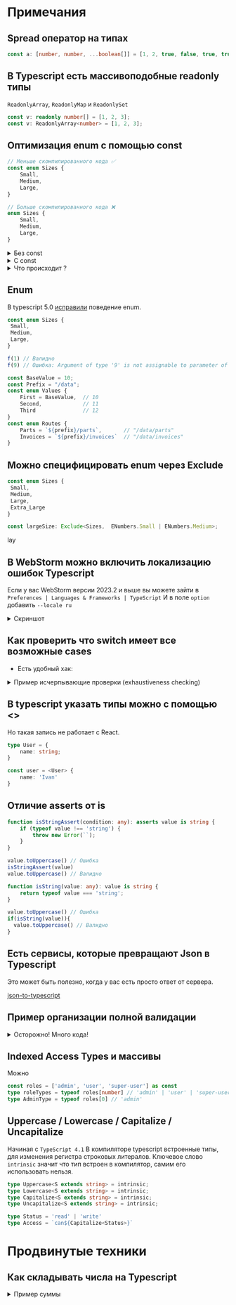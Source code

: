 # Примечания

## Spread оператор на типах
``` ts
const a: [number, number, ...boolean[]] = [1, 2, true, false, true, true];
```

## В Typescript есть массивоподобные readonly типы
`ReadonlyArray`, `ReadonlyMap` и `ReadonlySet` 

``` ts
const v: readonly number[] = [1, 2, 3];
const v: ReadonlyArray<number> = [1, 2, 3];
```

## Оптимизация enum с помощью const
``` ts
// Меньше скомпилированного кода ✅
const enum Sizes {
    Small,
    Medium,
    Large,
}

// Больше скомпилированного кода ❌ 
enum Sizes {
    Small,
    Medium,
    Large,
}
```

<details>
  <summary>Без const</summary>

``` ts
enum Sizes {
    Small,
    Medium,
    Large,
}

const coffee = {
    name: 'Espresso',
    size: Sizes.Small,
};
```
Компилируется в

``` js
var Sizes;
(function (Sizes) {
    Sizes[Sizes["Small"] = 0] = "Small";
    Sizes[Sizes["Medium"] = 1] = "Medium";
    Sizes[Sizes["Large"] = 2] = "Large";
})(Sizes || (Sizes = {}));
var coffee = {
    name: 'Espresso',
    size: Sizes.Small,
};
```
</details>


<details>
  <summary>C const</summary>

``` ts
const enum Sizes {
    Small,
    Medium,
    Large,
}

const coffee = {
    name: 'Espresso',
    size: Sizes.Small,
};
```

Компилируется в

``` js
var coffee = {
name: 'Espresso',
size: 0 /* Sizes.Small */,
};
```
</details>


<details>
  <summary>Что происходит ?</summary>

Перечисления также создают [обратное сопоставление](https://www.typescriptlang.org/docs/handbook/enums.html#reverse-mappings)

Это означает, что мы можем взять значение свойства Enum и передать его самому Enum:

``` ts
const coffee = {
  name: 'Espresso',
  size: Sizes[Sizes.Small], // возвращает 'Small'
};
```

или

``` ts
enum PrintMedia {
  Newspaper = 1,
  Newsletter,
  Magazine,
  Book
}

PrintMedia.Magazine;   // возвращает  3
PrintMedia["Magazine"];// возвращает  3
PrintMedia[3];         // возвращает  Magazine
```

</details>

## Enum

В typescript 5.0 [исправили](https://github.com/microsoft/TypeScript/pull/50528) поведение enum.

``` ts
const enum Sizes {
 Small,
 Medium,
 Large,
}

f(1) // Валидно
f(9) // Ошибка: Argument of type '9' is not assignable to parameter of type 'Sizes'.

```

``` ts
const BaseValue = 10;
const Prefix = "/data";
const enum Values {
    First = BaseValue,  // 10
    Second,             // 11
    Third               // 12
}
const enum Routes {
    Parts = `${prefix}/parts`,       // "/data/parts"
    Invoices = `${prefix}/invoices`  // "/data/invoices"
}
```

## Можно специфицировать enum через Exclude
``` ts
const enum Sizes {
 Small,
 Medium,
 Large,
 Extra_Large
}

const largeSize: Exclude<Sizes,  ENumbers.Small | ENumbers.Medium>;
``` 
lay
## В WebStorm можно включить локализацию ошибок Typescript

Если у вас WebStorm версии 2023.2 и выше вы можете зайти в 
`Preferences | Languages & Frameworks | TypeScript` 
И в поле `option` добавить `--locale ru`

<details>
  <summary>Скриншот</summary>

![Preferences | Languages & Frameworks | TypeScript в поле option --locale ru](https://blog.jetbrains.com/wp-content/uploads/2023/06/Pretty-typeLocale.png)
</details>


## Как проверить что switch имеет все возможные cases

- Есть удобный хак:

<details>
  <summary>Пример исчерпывающие проверки (exhaustiveness checking)</summary>

Пишем специальную функцию.
``` ts
function assertUnreachable(x: never): never {
    throw new Error("Didn't expect to get here");
}
```

И далее

``` ts
enum Color {
    Red,
    Green,
    Blue
}

function getColorName(c: Color): string {
    switch(c) {
        case Color.Red:
            return 'red';
        case Color.Green:
            return 'green';
    }
    return assertUnreachable(c); // Type "Color.Blue" is not assignable to type "never"
}
```

Суть хака в том что переменной типа `never` нельзя присваивать значения.
Проверка будет только в том случае если код достижим.

``` ts
function getColorName(c: Color): string {
  switch (c) {
    case Color.Red:
      return "red";
    case Color.Green:
      return "green";
    // Forgot about Blue
    default:
      const exhaustiveCheck: never = c;
      throw new Error(`Unhandled color case: ${exhaustiveCheck}`);
  }
}
```

</details>



## В typescript указать типы можно с помощью <>

Но такая запись не работает с React. 

``` ts
type User = {
    name: string;
}

const user = <User> {
    name: 'Ivan'
}
```

## Отличие asserts от is

``` ts
function isStringAssert(condition: any): asserts value is string {
    if (typeof value !== 'string') {
        throw new Error(``);
    }
}

value.toUppercase() // Ошибка
isStringAssert(value)
value.toUppercase() // Валидно
```

``` ts
function isString(value: any): value is string {
    return typeof value === 'string';
}

value.toUppercase() // Ошибка
if(isString(value)){
  value.toUppercase() // Валидно
}
```

## Есть сервисы, которые превращают Json в Typescript

Это может быть полезно, когда у вас есть просто ответ от сервера.

[json-to-typescript](https://transform.tools/json-to-typescript)

## Пример организации полной валидации

<details>
  <summary>Осторожно! Много кода!</summary>

``` ts
enum Gender {
    MALE = 'male',
    FEMALE = 'female'
}

function isGender(value: unknown): value is Gender {
    // Так можно достать значения из неконстантного enum
    return Object.values(Gender).includes(value as Gender);
}

// удобная функция
function isObjectSimilarToType<T>(
  value: unknown,
): value is Record<keyof T, unknown> {
  return typeof value === "object" && value !== null;
}



function isUser(value: unknown): value is User {
    if (!isObjectSimilarToType<User>(value)) {
        console.error('Ошибка: значение не является объектом типа User.');
        return false;
    }
    
    // Теперь value у нас с такими же ключами как User, но у них типы unknown
    
    const checks: { [key in keyof User]: () => boolean } = {
        // Если мы забудем проверить какое-либо поле - типизация будет ругаться
        id: () => typeof value.id === 'number',
        firstName: () => typeof value.firstName === 'string',
        lastName: () => typeof value.lastName === 'string',
        maidenName: () => typeof value.maidenName === 'string',
        age: () => typeof value.age === 'number',
        gender: () => isGender(value.gender),
        email: () => typeof value.email === 'string',
        phone: () => typeof value.phone === 'string',
        username: () => typeof value.username === 'string',
        password: () => typeof value.password === 'string',
        birthDate: () => isDateYYYYMMDD(value.birthDate),
        image: () => typeof value.image === 'string',
        bloodGroup: () => isBloodGroup(value.bloodGroup),
        height: () => typeof value.height === 'number',
        weight: () => typeof value.weight === 'number',
        eyeColor: () => typeof value.eyeColor === 'string',
        domain: () => typeof value.domain === 'string',
        ip: () => isIPv4(value.ip),
        address: () => isAddress(value.address),
        macAddress: () => isMacAddress(value.macAddress),
        university: () => typeof value.university === 'string',
        bank: () => isBank(value.bank),
        company: () => isCompany(value.company),
        ein: () => isEIN(value.ein),
        ssn: () => isSSN(value.ssn),
        userAgent: () => typeof value.userAgent === 'string',
        hair: () => isHair(value.hair)
    };

    for (const key in checks) {
        if (!checks[key as keyof User]()) {
            console.error(`Ошибка: поле '${key}' не соответствует ожидаемому типу. Текущее значение:`, value[key as keyof User]);
            return false;
        }
    }

    return true;
}
```

</details>

## Indexed Access Types и массивы

Можно 

``` ts
const roles = ['admin', 'user', 'super-user'] as const
type roleTypes = typeof roles[number] // 'admin' | 'user' | 'super-user'
type AdminType = typeof roles[0] // 'admin'
```

## Uppercase / Lowercase / Capitalize / Uncapitalize

Начиная с `TypeScript 4.1` В компиляторе typescript встроенные типы, для изменения регистра строковых литералов. 
Ключевое слово `intrinsic` значит что тип встроен в компилятор, самим его использовать нельзя. 

``` ts
type Uppercase<S extends string> = intrinsic;
type Lowercase<S extends string> = intrinsic;
type Capitalize<S extends string> = intrinsic;
type Uncapitalize<S extends string> = intrinsic;
```

``` ts
type Status = 'read' | 'write'
type Access = `can${Capitalize<Status>}`
```

# Продвинутые техники

## Как складывать числа на Typescript

<details>
  <summary>Пример суммы</summary>

``` ts
type Sum<
A extends number, 
B extends number, 
Ac1 extends number[] = [], 
Ac2 extends number[] = []> =
    A extends Ac1['length']
        ?  B extends Ac2['length']
            ? [...Ac1, ...Ac2]['length']
            : Sum<A, B, Ac1, [...Ac2, 0]>
        : Sum<A, B, [...Ac1, 0], Ac2>


const value_2: Sum<1, 1> = 2;
const value_25: Sum<10, 115> = 125;
```

## Еще продвинутые примеры

<details>
  <summary>Пример</summary>

```ts
type GetChars<S> =
    S extends `${infer Char}${infer Rest}` ? Char | GetChars<Rest> : never;
```

</details>

<details>
  <summary>Паттерн Builder в котором методы можно вызывать 1 раз</summary>

Мы можем динамически менять класс во время работы с ним.

``` ts
type OmitSetup<K extends string> = Omit<Setup<K>, K>;
class Setup<K extends string = never> {
  step1(): OmitSetup<K | "step1"> { return this as any }
  step2(): OmitSetup<K | "step2"> { return this as any }
  step3(): OmitSetup<K | "step3"> { return this as any }
};

const s = new Setup();
s.step1().step2().step3(); // okay
s.step2().step1().step3(); // okay
s.step1().step2().step1(); // error
```
</details>

## Факты о компиляторе

При компиляции в **ES2021** или ниже `TypeScript` будет использовать `WeakMaps` вместо `#`.

<details>
  <summary>Пример</summary>

``` ts
"use strict";
class Dog {
#barkAmount = 0;
personality = "happy";
constructor() { }
}
 
```

``` js
"use strict";
var _Dog_barkAmount;
class Dog {
    constructor() {
        _Dog_barkAmount.set(this, 0);
        this.personality = "happy";
    }
}
_Dog_barkAmount = new WeakMap();
```

</details>


## Parameter Properties

TypeScript предлагает специальный синтаксис для превращения параметра конструктора в свойство класса с тем же именем и значением. 
Они называются **Parameter Properties** и создаются путем добавления к аргументу 
конструктора префикса одного из модификаторов видимости `public`, `private`, `protected` или `readonly`.

<details>
  <summary>Пример</summary>

``` ts
class Product implements IProduct {
     constructor(public id: string, public name: string, public price: number){};
}

```

Эквивалентно

``` ts
class Product implements IProduct {
    id: string;
    name: string;
    price: number;
    
    constructor(id: string, name: string, price: number) {
        this.id = id;
        this.name = name;
        this.price = price;
    }
}
```

</details>


## Как не потерять контекст


<details>
  <summary>Пример</summary>

В typescript можно передавать this

``` ts
class Payment {
    private date = new Date();
    public getDate() {
        return this.date
    }
}

const payment = new Payment();


const user = {
    id: 1,
    getPaymentDate: payment.getDate
}

user.getPaymentDate() // Потеряли контекст

```

``` ts
class Payment {
    private date = new Date();
    public getDate(this: Payment) {
        // this: Payment будет существовать только в ts, 
        // в js не попадет! Это подсказка компилятору!!!
        return this.date
    }
}

const payment = new Payment();


const user = {
    id: 1,
    getPaymentDate: payment.getDate.bind(payment)
}

user.getPaymentDate() // Если забыли сделать bind, ts будет ругаться!!!!
```

</details>
